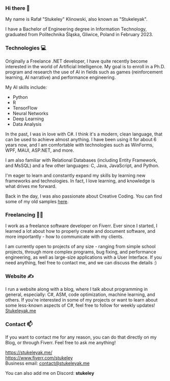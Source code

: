 ### Hi there 👋
My name is Rafał "Stukeley" Klinowski, also known as "Stukeleyak".

I have a Bachelor of Engineering degree in Information Technology, graduated from Politechnika Śląska, Gliwice, Poland in February 2023.

### Technologies 💻
Originally a Freelance .NET developer, I have quite recently become interested in the world of Artificial Intelligence. My goal is to enroll in a Ph.D. program and research the use of AI in fields such as games (reinforcement learning, AI narrative) and performance engineering.

My AI skills include:
- Python
- R
- TensorFlow
- Neural Networks
- Deep Learning
- Data Analysis

In the past, I was in love with C#.  I think it's a modern, clean language, that can be used to achieve almost anything. I have been using it for about 6 years now, and I am comfortable with technologies such as WinForms, WPF, MAUI, ASP.NET, and more.

I am also familiar with Relational Databases (including Entity Framework, and MsSQL) and a few other languages: C, Java, JavaScript, and Python.

I'm eager to learn and constantly expand my skills by learning new frameworks and technologies. In fact, I love learning, and knowledge is what drives me forward.

Back in the day, I was also passionate about Creative Coding. You can find some of my old samples [here](https://github.com/Stukeley/p5js-projects).

### Freelancing 👨‍💻
I work as a freelance software developer on Fiverr. Ever since I started, I learned a lot about how to properly create and document software, and more importantly - how to communicate with my clients.

I am currently open to projects of any size - ranging from simple school projects, through more complex programs, bug fixing, and performance engineering, as well as large-size applications with a User Interface. If you need anything, feel free to contact me, and we can discuss the details :)

### Website ✍
I run a website along with a blog, where I talk about programming in general, especially: C#, ASM, code optimization, machine learning, and others. If you're interested in some of my projects or want to learn about some less-known aspects of C#, feel free to follow for weekly updates!  
[Stukeleyak.me](https://stukeleyak.me/)

### Contact 📫
If you want to contact me for any reason, you can do that directly on my Blog, or through Fiverr. Feel free to ask me anything!

https://stukeleyak.me/  
https://www.fiverr.com/stukeley  
Business email: contact@stukeleyak.me

You can also add me on Discord: **stukeley**


<!--
**Stukeley/Stukeley** is a ✨ _special_ ✨ repository because its `README.md` (this file) appears on your GitHub profile.

Here are some ideas to get you started:

- 🔭 I’m currently working on ...
- 🌱 I’m currently learning ...
- 👯 I’m looking to collaborate on ...
- 🤔 I’m looking for help with ...
- 💬 Ask me about ...
- 📫 How to reach me: ...
- 😄 Pronouns: ...
- ⚡ Fun fact: ...
-->
